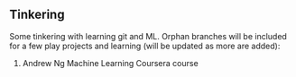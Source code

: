 ## Tinkering

Some tinkering with learning git and ML. Orphan branches will be included for a few play projects and learning (will be updated as more are added):

1. Andrew Ng Machine Learning Coursera course
